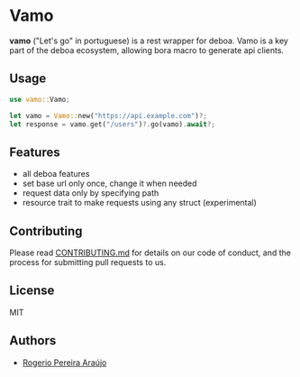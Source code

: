 # Vamo

**vamo** ("Let's go" in portuguese) is a rest wrapper for deboa. Vamo is a key part of the deboa ecosystem, allowing bora macro to generate api clients.

## Usage

```rust
use vamo::Vamo;

let vamo = Vamo::new("https://api.example.com")?;
let response = vamo.get("/users")?.go(vamo).await?;
```

## Features

- all deboa features
- set base url only once, change it when needed
- request data only by specifying path
- resource trait to make requests using any struct (experimental)

## Contributing

Please read [CONTRIBUTING.md](CONTRIBUTING.md) for details on our code of conduct, and the process for submitting pull requests to us.

## License

MIT

## Authors

- [Rogerio Pereira Araújo](https://github.com/ararog)
